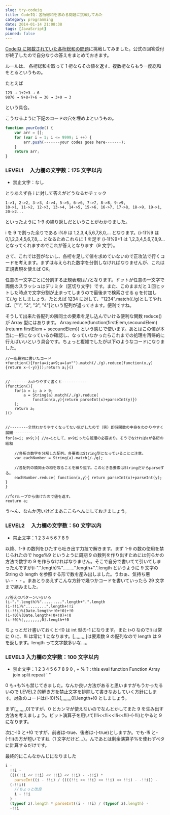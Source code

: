 ```yaml
---
slug: try-codeiq
title: CodeIQ：各桁総和を求める問題に挑戦してみた
category: programming
date: 2014-01-14 21:08:38
tags: [JavaScript]
pinned: false
---
```


[CodeIQ に掲載されていた各桁総和の問題](https://codeiq.jp/ace/yanai_masakazu/q656)に挑戦してみました。公式の回答受付が終了したので自分なりの答えをまとめておきます。

ルールは、 各桁総和を取って 1 桁ならその値を返す、複数桁ならもう一度総和をとるというもの。

たとえば

```
123 → 1+2+3 → 6
9876 → 9+8+7+6 → 30 → 3+0 → 3
```

という具合。

こうなるように下記のコードの穴を埋めよというもの。

```js
function yourCode() {
    var arr = [];
    for (var i = 1; i <= 9999; i ++) {
        arr.push(-------your codes goes here-------);
    }
    return arr;
}
```

### LEVEL1 　入力欄の文字数：175 文字以内

- 禁止文字：なし

とりあえず各 i に対して答えがどうなるかチェック

```
1->1, 2->2, 3->3, 4->4, 5->5, 6->6, 7->7, 8->8, 9->9,
10->1, 11->2, 12->3, 13->4, 14->5, 15->6, 16->7, 17->8, 18->9, 19->1, 20->2...
```

といったように 1-9 の繰り返しだということがわかりました。

i を 9 で割った余りである i%9 は 1,2,3,4,5,6,7,8,0,... となります。(i-1)%9 は 0,1,2,3,4,5,6,7,8,... となるためこれらに 1 を足す (i-1)%9+1 は
1,2,3,4,5,6,7,8,9... となってくれますのでこれが答えとなります（9 文字）。

さて、これでは芸がないし、各桁を足して値を求めていないので正攻法で行くコードを考えます。まずは与えられた数字を分割しなければなりませんが、これは正規表現を使えば OK。

任意の一文字ごとに分割する正規表現は/./となります。ドットが任意の一文字で両側のスラッシュはデリミタ（区切り文字）です。また、このままだと１回ヒットした時点で文字分割が止まってしまうので最後まで検索させる g を付加して/./g としましょう。たとえば 1234 に対して、"1234".match(/./g)としてやれば、["1", "2", "3", "4"]という配列が返ってきます。便利ですね。

そうして出来た各配列の隣同士の要素を足し込んでいける便利な関数 reduce() が Array 型にはあります。
Array.reduce(function(firstElem,secoundElem){retunrn firstElem + secoundElem}) という感じで使います。あとはこの値が本当に一桁になっているか確認し、なっていなかったらこれまでの処理を再帰的に行えばいいという具合です。ちょっと複雑でしたが以下のようなコードになりました。

```
//一応最初に書いたコード
+function(){for(a=i;a>9;a=(a+"").match(/./g).reduce(function(x,y){return x-(-y)}));return a;}()


//--------わかりやすく書くと-----------
(function(){
    for(a = i; a > 9;
        a = String(a).match(/./g).reduce(
            function(x,y){return parseInt(x)+parseInt(y)})
    );
    return a;
)()


//--------全然わかりやすくなってない気がしたので（笑）即時関数の中身をわかりやすく展開-------------
for(a=i; a>9;){ //a=iとして、a>9だったら処理の必要あり。そうでなければaが各桁の総和

    //各桁の数字を分解した配列。各要素はString型になっていることに注意。
    var eachNumber = String(a).match(/./g);

    //各配列の隣同士の和を取ることを繰り返す。このとき各要素はStringだからparseする。
    eachNumber.reduce( function(x,y){ return parseInt(x)+parseInt(y); }
}

//forループから抜けたので値を返す。
reuturn a;
```

う～ん、なんか汚いけどまあここらへんにしておきましょう。

### LEVEL2 　入力欄の文字数：50 文字以内

- 禁止文字：1 2 3 4 5 6 7 8 9

以降、1-9 の数列をひたすら吐き出す力技で解きます。まず 1-9 の数の使用を禁じられたので hoge%9 というように周期 9 の数列を作り出すためには何らかの方法で数字の 9 を作らなければなりません。そこで自分で書いてて引いてしまったんですが(i-".".length)%".........".length+".".length というように 9 文字の String の length を参照する形で数を産み出しました。うわぁ、気持ち悪い・・・。まあとりあえずこんな方針で幾つかコードを書いていったら 29 文字まで縮みました。

```
//答えのパターンいろいろ
(i-".".length)%".........".length+".".length
(i-!!i)%".........".length+!!i
(i-!!i)%(Date.length+!0+!0)+!0
(i-!0)%(Date.length+!0+!0)+!0
(i-!0)%[,,,,,,,,0].length+!0
```

ちょっとだけ書いておくと-!0 は int 型の-1 になります。また i>0 なので!i は常に 0 に、!!i は常に 1 になります。[,,,,,,,,,]は要素数 9 の配列なので length は 9 を返します。length って文字数多いな...。

### LEVEL3 入力欄の文字数：100 文字以内

- 禁止文字：1 2 3 4 5 6 7 8 9 0 , + % ? : this eval function Function Array join split repeat ' "

0 も+も%も禁じてきました。なんか良い方法があると思いますがもうかったるいので LEVEL2 的解き方を禁止文字を排除して書きなおしていく方針にします。対象のコードは(i-!0)%[,,,,,,,,0].length+!0 としましょう。

まず[,,,,,,,,0]ですが、0 とカンマが使えないのでなんとかしてまた 9 を生み出す方法を考えましょう。ビット演算子を用いて(!!i<<!!i<<!!i<<!!i)-(-!!i)とやると 9 になります。

次に-!0 と+!0 ですが、前者は-true、後者は-(-true)としますか。でも-!!i と-(-!!i)の方が短いですね（1 文字だけど...）。んであとは剰余演算子%を使わずベタに計算するだけです。

最終的にこんなかんじになりました

```js
i -
  !!i -
  ((((!!i << !!i) << !!i) << !!i) - -!!i) *
    parseInt((i - !!i) / ((((!!i << !!i) << !!i) << !!i) - -!!i)) -
  (-!!i)(
    //ちょっと改良
    i - !!i
  ) -
  (typeof z).length * parseInt((i - !!i) / (typeof z).length) -
  -!!i
```
